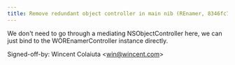 ```yaml
---
title: Remove redundant object controller in main nib (REnamer, 8346fc7)
---
```


We don't need to go through a mediating NSObjectController here, we can just bind to the WOREnamerController instance directly.

Signed-off-by: Wincent Colaiuta &lt;win@wincent.com&gt;
